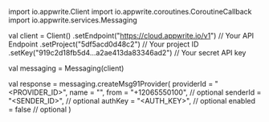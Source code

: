import io.appwrite.Client
import io.appwrite.coroutines.CoroutineCallback
import io.appwrite.services.Messaging

val client = Client()
    .setEndpoint("https://cloud.appwrite.io/v1") // Your API Endpoint
    .setProject("5df5acd0d48c2") // Your project ID
    .setKey("919c2d18fb5d4...a2ae413da83346ad2") // Your secret API key

val messaging = Messaging(client)

val response = messaging.createMsg91Provider(
    providerId = "<PROVIDER_ID>",
    name = "<NAME>",
    from = "+12065550100", // optional
    senderId = "<SENDER_ID>", // optional
    authKey = "<AUTH_KEY>", // optional
    enabled = false // optional
)
